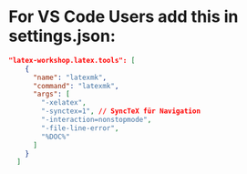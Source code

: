 # For VS Code Users add this in settings.json:

```json
"latex-workshop.latex.tools": [
    {
      "name": "latexmk",
      "command": "latexmk",
      "args": [
        "-xelatex",
        "-synctex=1", // SyncTeX für Navigation
        "-interaction=nonstopmode",
        "-file-line-error",
        "%DOC%"
      ]
    }
  ]
```
